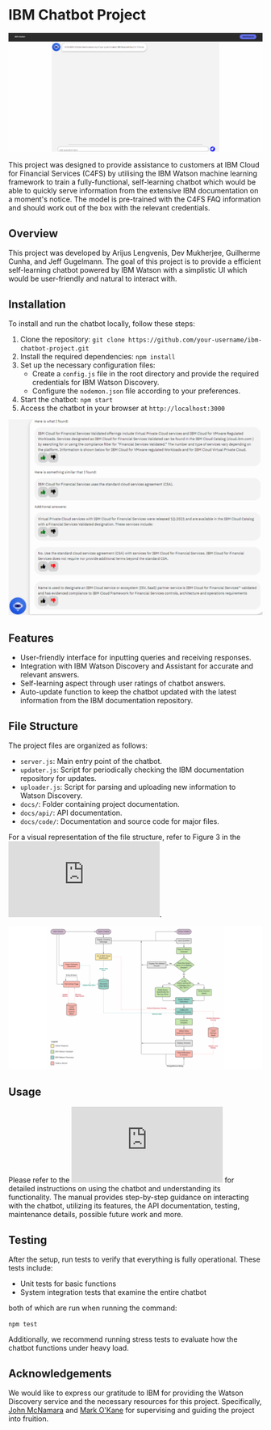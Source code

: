 # IBM Chatbot Project

![Chatbot front page](https://github.com/ArijusLengvenis/ibm-chatbot/blob/main/img/chatbotimg.png?raw=true)

This project was designed to provide assistance to customers at IBM Cloud for Financial Services (C4FS) by utilising the IBM Watson machine learning framework to train a fully-functional, self-learning chatbot which would be able to quickly serve information from the extensive IBM documentation on a moment's notice. The model is pre-trained with the C4FS FAQ information and should work out of the box with the relevant credentials.

## Overview
This project was developed by Arijus Lengvenis, Dev Mukherjee, Guilherme Cunha, and Jeff Gugelmann. The goal of this project is to provide a efficient self-learning chatbot powered by IBM Watson with a simplistic UI which would be user-friendly and natural to interact with.

## Installation
To install and run the chatbot locally, follow these steps:

1. Clone the repository: `git clone https://github.com/your-username/ibm-chatbot-project.git`
2. Install the required dependencies: `npm install`
3. Set up the necessary configuration files:
   - Create a `config.js` file in the root directory and provide the required credentials for IBM Watson Discovery.
   - Configure the `nodemon.json` file according to your preferences.
4. Start the chatbot: `npm start`
5. Access the chatbot in your browser at `http://localhost:3000`

![Chatbot message screen](https://github.com/ArijusLengvenis/ibm-chatbot/blob/main/img/message_screen.png?raw=true)

## Features
- User-friendly interface for inputting queries and receiving responses.
- Integration with IBM Watson Discovery and Assistant for accurate and relevant answers.
- Self-learning aspect through user ratings of chatbot answers.
- Auto-update function to keep the chatbot updated with the latest information from the IBM documentation repository.

## File Structure
The project files are organized as follows:

- `server.js`: Main entry point of the chatbot.
- `updater.js`: Script for periodically checking the IBM documentation repository for updates.
- `uploader.js`: Script for parsing and uploading new information to Watson Discovery.
- `docs/`: Folder containing project documentation.
- `docs/api/`: API documentation.
- `docs/code/`: Documentation and source code for major files.

For a visual representation of the file structure, refer to Figure 3 in the ![user manual](https://github.com/ArijusLengvenis/ibm-chatbot/main/docs/user_manual.pdf).

![Flowchart diagram](https://github.com/ArijusLengvenis/ibm-chatbot/blob/main/img/flowchart.png?raw=true)

## Usage
Please refer to the ![user manual](https://github.com/ArijusLengvenis/ibm-chatbot/blob/main/docs/user_manual.pdf) for detailed instructions on using the chatbot and understanding its functionality. The manual provides step-by-step guidance on interacting with the chatbot, utilizing its features, the API documentation, testing, maintenance details, possible future work and more.

## Testing

After the setup, run tests to verify that everything is fully operational. These tests include:

- Unit tests for basic functions
- System integration tests that examine the entire chatbot

both of which are run when running the command:

`npm test`

Additionally, we recommend running stress tests to evaluate how the chatbot functions under heavy load. 

## Acknowledgements
We would like to express our gratitude to IBM for providing the Watson Discovery service and the necessary resources for this project. Specifically, [John McNamara](https://www.linkedin.com/in/jonmcnamara/) and [Mark O'Kane](https://www.linkedin.com/in/markokane/) for supervising and guiding the project into fruition.